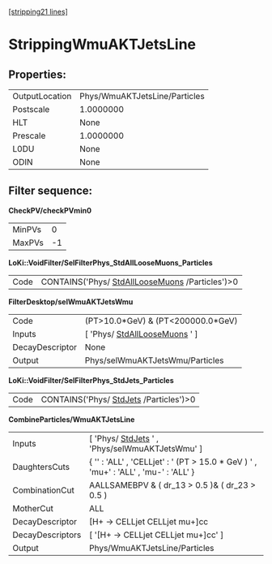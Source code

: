 [[stripping21 lines]](./stripping21-index)

# StrippingWmuAKTJetsLine

## Properties:

|                |                               |
|----------------|-------------------------------|
| OutputLocation | Phys/WmuAKTJetsLine/Particles |
| Postscale      | 1.0000000                     |
| HLT            | None                          |
| Prescale       | 1.0000000                     |
| L0DU           | None                          |
| ODIN           | None                          |

## Filter sequence:

**CheckPV/checkPVmin0**

|        |     |
|--------|-----|
| MinPVs | 0   |
| MaxPVs | -1  |

**LoKi::VoidFilter/SelFilterPhys_StdAllLooseMuons_Particles**

|      |                                                                                    |
|------|------------------------------------------------------------------------------------|
| Code | CONTAINS('Phys/ [StdAllLooseMuons](./stripping21-stdallloosemuons) /Particles')\>0 |

**FilterDesktop/selWmuAKTJetsWmu**

|                 |                                                                   |
|-----------------|-------------------------------------------------------------------|
| Code            | (PT\>10.0\*GeV) & (PT\<200000.0\*GeV)                             |
| Inputs          | [ 'Phys/ [StdAllLooseMuons](./stripping21-stdallloosemuons) ' ] |
| DecayDescriptor | None                                                              |
| Output          | Phys/selWmuAKTJetsWmu/Particles                                   |

**LoKi::VoidFilter/SelFilterPhys_StdJets_Particles**

|      |                                                                  |
|------|------------------------------------------------------------------|
| Code | CONTAINS('Phys/ [StdJets](./stripping21-stdjets) /Particles')\>0 |

**CombineParticles/WmuAKTJetsLine**

|                  |                                                                                       |
|------------------|---------------------------------------------------------------------------------------|
| Inputs           | [ 'Phys/ [StdJets](./stripping21-stdjets) ' , 'Phys/selWmuAKTJetsWmu' ]             |
| DaughtersCuts    | { '' : 'ALL' , 'CELLjet' : ' (PT \> 15.0 \* GeV ) ' , 'mu+' : 'ALL' , 'mu-' : 'ALL' } |
| CombinationCut   | AALLSAMEBPV & ( dr_13 \> 0.5 )& ( dr_23 \> 0.5 )                                      |
| MotherCut        | ALL                                                                                   |
| DecayDescriptor  | [H+ -\> CELLjet CELLjet mu+]cc                                                      |
| DecayDescriptors | [ '[H+ -\> CELLjet CELLjet mu+]cc' ]                                              |
| Output           | Phys/WmuAKTJetsLine/Particles                                                         |
